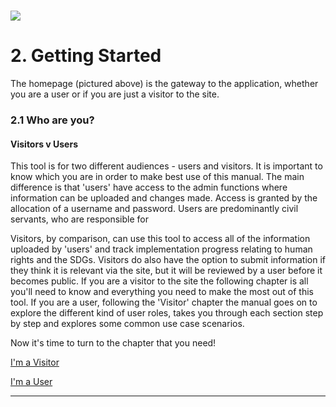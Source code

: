 # ![](/assets/Explore.png)

# 2. Getting Started

The homepage \(pictured above\) is the gateway to the application, whether you are a user or if you are just a visitor to the site.

### 2.1 Who are you?

#### Visitors v Users

This tool is for two different audiences - users and visitors. It is important to know which you are in order to make best use of this manual. The main difference is that  'users' have access to the admin functions where information can be uploaded and changes made. Access is granted by the allocation of a username and password. Users are predominantly civil servants, who are responsible for

Visitors, by comparison, can use this tool to access all of the information uploaded by 'users' and track implementation progress relating to human rights and the SDGs. Visitors do also have the option to submit information if they think it is relevant via the site, but it will be reviewed by a user before it becomes public. If you are a visitor to the site the following chapter is all you'll need to know and everything you need to make the most out of this tool. If you are a user, following the 'Visitor' chapter the manual goes on to explore the different kind of user roles, takes you through each section step by step and explores some common use case scenarios.

Now it's time to turn to the chapter that you need!

[I'm a Visitor](/getting-started/visitors.md)

[I'm a User](/getting-started/users-and-roles.md)

---
